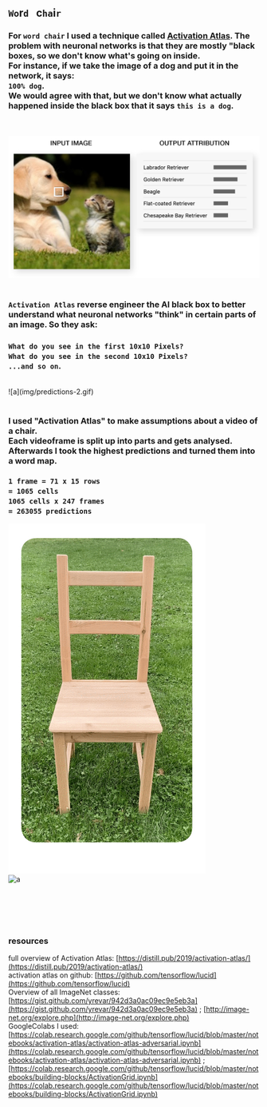 ## `Wo`r`d` &nbsp; c`ha`i`r`

### For `word chair` I used a technique called [Activation Atlas](https://distill.pub/2019/activation-atlas/). The problem with neuronal networks is that they are mostly "black boxes, so we don't know what's going on inside. <br> For instance, if we take the image of a dog and put it in the network, it says: <br>`100% dog`.<br>We would agree with that, but we don't know what actually happened inside the black box that it says `this is a dog`.   
<br><br>
![a](img/out-1-3.jpg)
<br><br> 

### `Activation Atlas` reverse engineer the AI black box to better understand what neuronal networks "think" in certain parts of an image. So they ask:   
### `What do you see in the first 10x10 Pixels?` <br>`What do you see in the second 10x10 Pixels?`<br>`...and so on`. 
<br> 
![a](img/predictions-2.gif)   
<br><br> 

### I used "Activation Atlas" to make assumptions about a video of a chair.<br>Each videoframe is split up into parts and gets analysed. Afterwards I took the highest predictions and turned them into a word map. <br><br>`1 frame = 71 x 15 rows` <br>`= 1065 cells` <br> `1065 cells x 247 frames` <br>`= 263055 predictions`  
![a](img/gif-stuhl-2.gif)   
![a](img/word-2.gif)   

<br>
<br>
<br>
<br>

### resources   
full overview of Activation Atlas: [https://distill.pub/2019/activation-atlas/](https://distill.pub/2019/activation-atlas/)     
activation atlas on github: [https://github.com/tensorflow/lucid](https://github.com/tensorflow/lucid)   
Overview of all ImageNet classes: [https://gist.github.com/yrevar/942d3a0ac09ec9e5eb3a](https://gist.github.com/yrevar/942d3a0ac09ec9e5eb3a) ; [http://image-net.org/explore.php](http://image-net.org/explore.php)   
GoogleColabs I used: [https://colab.research.google.com/github/tensorflow/lucid/blob/master/notebooks/activation-atlas/activation-atlas-adversarial.ipynb](https://colab.research.google.com/github/tensorflow/lucid/blob/master/notebooks/activation-atlas/activation-atlas-adversarial.ipynb) ; [https://colab.research.google.com/github/tensorflow/lucid/blob/master/notebooks/building-blocks/ActivationGrid.ipynb](https://colab.research.google.com/github/tensorflow/lucid/blob/master/notebooks/building-blocks/ActivationGrid.ipynb)




